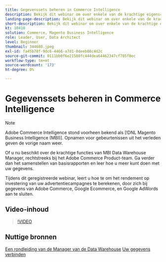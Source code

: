 ```yaml
---
title: Gegevenssets beheren in Commerce Intelligence
description: Bekijk dit webinar om over enkele van de krachtige eigenschappen van de Manager van de Data Warehouse van de Intelligentie van de Handel te leren.
landing-page-description: Bekijk dit webinar om over enkele van de krachtige eigenschappen van de Manager van de Data Warehouse van de Intelligentie van de Handel te leren.
short-description: Bekijk dit webinar om over enkele van de krachtige eigenschappen van de Manager van de Data Warehouse van de Intelligentie van de Handel te leren.
kt: 10410
solution: Commerce, Magento Business Intelligence
role: Leader, User, Data Architect
level: Beginner
thumbnail: 344680.jpeg
exl-id: fa45b78f-9dc6-4466-a7d1-0deeb08c4d2c
source-git-commit: 0111bb0f6e21580fc444dea64462347cf785f8ec
workflow-type: tm+mt
source-wordcount: '173'
ht-degree: 0%

---
```


# Gegevenssets beheren in Commerce Intelligence

>[!NOTE]
>
>Adobe Commerce Intelligence stond voorheen bekend als [!DNL Magento Business Intelligence (MBI)]. Opnamen voor gebeurtenissen uit het verleden geven de vorige naam weer.

Of u nu beschikt over de krachtige functies van MBI Data Warehouse Manager, rechtstreeks bij het Adobe Commerce Product-team. Ga verder dan het samenstellen van basisrapporten en leer hoe u meer kunt doen met uw gegevens.

Tijdens dit geregistreerde webinar, leert u hoe te om het rendement op investering van uw advertentiecampagnes te berekenen, door zich bij gegevens van Adobe Commerce, Google Ecommerce, en Google AdWords aan te sluiten.

## Video-inhoud

>[!VIDEO](https://video.tv.adobe.com/v/344680?quality=12&learn=on)

## Nuttige bronnen

[Een rondleiding van de Manager van de Data Warehouse](https://experienceleague.adobe.com/docs/commerce-business-intelligence/mbi/analyze/warehouse-manager/tour-dwm.html)
[Uw gegevens verbinden](https://experienceleague.adobe.com/docs/commerce-business-intelligence/mbi/analyze/connecting/connecting-data.html)

